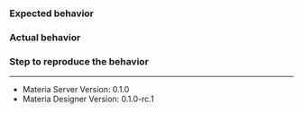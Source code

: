 ### Expected behavior

### Actual behavior

### Step to reproduce the behavior


---

* Materia Server Version: 0.1.0
* Materia Designer Version: 0.1.0-rc.1
